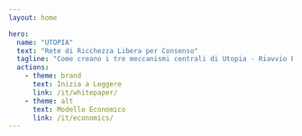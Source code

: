 ```yaml
---
layout: home

hero:
  name: "UTOPIA"
  text: "Rete di Ricchezza Libera per Consenso"
  tagline: "Come creano i tre meccanismi centrali di Utopia - Riavvio Fenice, Consenso Regionale e Nodi di Prosperità - un ciclo di valore sostenibile? Questo documento rivoluzionario vi rivelerà la risposta e influenzerà profondamente il vostro concetto di ricchezza."
  actions:
    - theme: brand
      text: Inizia a Leggere
      link: /it/whitepaper/
    - theme: alt
      text: Modello Economico
      link: /it/economics/
---
```


<ParticlesBackground />